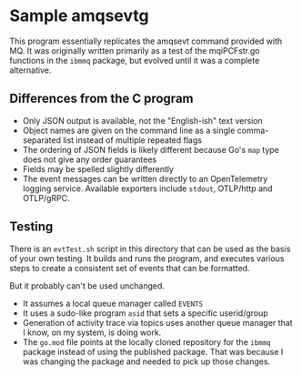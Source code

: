 # Sample amqsevtg

This program essentially replicates the amqsevt command provided with MQ. It was originally written primarily as a test
of the mqiPCFstr.go functions in the `ibmmq` package, but evolved until it was a complete alternative.

## Differences from the C program
* Only JSON output is available, not the "English-ish" text version
* Object names are given on the command line as a single comma-separated list instead of multiple repeated flags
* The ordering of JSON fields is likely different because Go's `map` type does not give any order guarantees
* Fields may be spelled slightly differently
* The event messages can be written directly to an OpenTelemetry logging service. Available exporters include
  `stdout`, OTLP/http and OTLP/gRPC.

## Testing
There is an `evtTest.sh` script in this directory that can be used as the basis of your own testing. It builds and runs
the program, and executes various steps to create a consistent set of events that can be formatted.

But it probably can't be used unchanged.

* It assumes a local queue manager called `EVENTS`
* It uses a sudo-like program `asid` that sets a specific userid/group
* Generation of activity trace via topics uses another queue manager that I know, on my system, is doing work.
* The `go.mod` file points at the locally cloned repository for the `ibmmq` package instead of using the published
  package. That was because I was changing the package and needed to pick up those changes.
